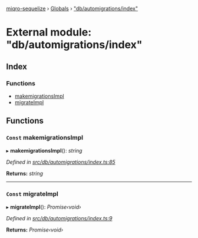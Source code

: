 [miqro-sequelize](../README.md) › [Globals](../globals.md) › ["db/automigrations/index"](_db_automigrations_index_.md)

# External module: "db/automigrations/index"

## Index

### Functions

* [makemigrationsImpl](_db_automigrations_index_.md#const-makemigrationsimpl)
* [migrateImpl](_db_automigrations_index_.md#const-migrateimpl)

## Functions

### `Const` makemigrationsImpl

▸ **makemigrationsImpl**(): *string*

*Defined in [src/db/automigrations/index.ts:85](https://github.com/claukers/miqro-sequelize/blob/2d02a14/src/db/automigrations/index.ts#L85)*

**Returns:** *string*

___

### `Const` migrateImpl

▸ **migrateImpl**(): *Promise‹void›*

*Defined in [src/db/automigrations/index.ts:9](https://github.com/claukers/miqro-sequelize/blob/2d02a14/src/db/automigrations/index.ts#L9)*

**Returns:** *Promise‹void›*
